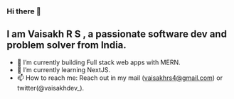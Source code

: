 ### Hi there 👋

## I am Vaisakh R S , a passionate software dev and problem solver from India.



- 🔭 I’m currently building Full stack web apps with MERN.
- 🌱 I’m currently learning NextJS.
- 📫 How to reach me: Reach out in my mail (vaisakhrs4@gmail.com) or twitter(@vaisakhdev_).

